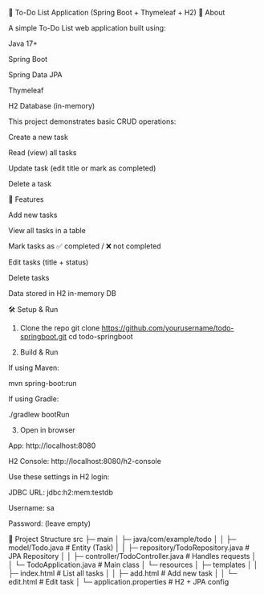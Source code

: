 📝 To-Do List Application (Spring Boot + Thymeleaf + H2)
📌 About

A simple To-Do List web application built using:

Java 17+

Spring Boot

Spring Data JPA

Thymeleaf

H2 Database (in-memory)

This project demonstrates basic CRUD operations:

Create a new task

Read (view) all tasks

Update task (edit title or mark as completed)

Delete a task

🚀 Features

Add new tasks

View all tasks in a table

Mark tasks as ✅ completed / ❌ not completed

Edit tasks (title + status)

Delete tasks

Data stored in H2 in-memory DB

🛠️ Setup & Run
1. Clone the repo
git clone https://github.com/yourusername/todo-springboot.git
cd todo-springboot

2. Build & Run

If using Maven:

mvn spring-boot:run


If using Gradle:

./gradlew bootRun

3. Open in browser

App: http://localhost:8080

H2 Console: http://localhost:8080/h2-console

Use these settings in H2 login:

JDBC URL: jdbc:h2:mem:testdb

Username: sa

Password: (leave empty)

📂 Project Structure
src
 ├─ main
 │   ├─ java/com/example/todo
 │   │   ├─ model/Todo.java         # Entity (Task)
 │   │   ├─ repository/TodoRepository.java  # JPA Repository
 │   │   ├─ controller/TodoController.java  # Handles requests
 │   │   └─ TodoApplication.java    # Main class
 │   └─ resources
 │       ├─ templates
 │       │   ├─ index.html          # List all tasks
 │       │   ├─ add.html            # Add new task
 │       │   └─ edit.html           # Edit task
 │       └─ application.properties  # H2 + JPA config